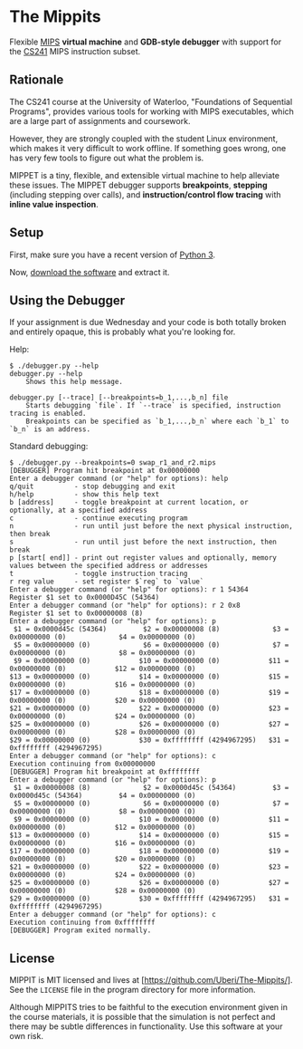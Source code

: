 The Mippits
===========

Flexible [MIPS](https://en.wikipedia.org/wiki/MIPS_instruction_set) **virtual machine** and **GDB-style debugger** with support for the [CS241](https://www.student.cs.uwaterloo.ca/~cs241/) MIPS instruction subset.

Rationale
---------

The CS241 course at the University of Waterloo, "Foundations of Sequential Programs", provides various tools for working with MIPS executables, which are a large part of assignments and coursework.

However, they are strongly coupled with the student Linux environment, which makes it very difficult to work offline. If something goes wrong, one has very few tools to figure out what the problem is.

MIPPET is a tiny, flexible, and extensible virtual machine to help alleviate these issues. The MIPPET debugger supports **breakpoints**, **stepping** (including stepping over calls), and **instruction/control flow tracing** with **inline value inspection**.

Setup
-----

First, make sure you have a recent version of [Python 3](https://www.python.org/downloads/).

Now, [download the software](https://github.com/Uberi/The-Mippits/archive/master.zip) and extract it.

Using the Debugger
------------------

If your assignment is due Wednesday and your code is both totally broken and entirely opaque, this is probably what you're looking for.

Help:

    $ ./debugger.py --help
    debugger.py --help
        Shows this help message.
    
    debugger.py [--trace] [--breakpoints=b_1,...,b_n] file
        Starts debugging `file`. If `--trace` is specified, instruction tracing is enabled.
        Breakpoints can be specified as `b_1,...,b_n` where each `b_1` to `b_n` is an address.

Standard debugging:

    $ ./debugger.py --breakpoints=0 swap_r1_and_r2.mips
    [DEBUGGER] Program hit breakpoint at 0x00000000
    Enter a debugger command (or "help" for options): help
    q/quit          - stop debugging and exit
    h/help          - show this help text
    b [address]     - toggle breakpoint at current location, or optionally, at a specified address
    c               - continue executing program
    n               - run until just before the next physical instruction, then break
    s               - run until just before the next instruction, then break
    p [start[ end]] - print out register values and optionally, memory values between the specified address or addresses
    t               - toggle instruction tracing
    r reg value     - set register $`reg` to `value`
    Enter a debugger command (or "help" for options): r 1 54364
    Register $1 set to 0x0000D45C (54364)
    Enter a debugger command (or "help" for options): r 2 0x8
    Register $1 set to 0x00000008 (8)
    Enter a debugger command (or "help" for options): p
     $1 = 0x0000d45c (54364)         $2 = 0x00000008 (8)             $3 = 0x00000000 (0)             $4 = 0x00000000 (0)
     $5 = 0x00000000 (0)             $6 = 0x00000000 (0)             $7 = 0x00000000 (0)             $8 = 0x00000000 (0)
     $9 = 0x00000000 (0)            $10 = 0x00000000 (0)            $11 = 0x00000000 (0)            $12 = 0x00000000 (0)
    $13 = 0x00000000 (0)            $14 = 0x00000000 (0)            $15 = 0x00000000 (0)            $16 = 0x00000000 (0)
    $17 = 0x00000000 (0)            $18 = 0x00000000 (0)            $19 = 0x00000000 (0)            $20 = 0x00000000 (0)
    $21 = 0x00000000 (0)            $22 = 0x00000000 (0)            $23 = 0x00000000 (0)            $24 = 0x00000000 (0)
    $25 = 0x00000000 (0)            $26 = 0x00000000 (0)            $27 = 0x00000000 (0)            $28 = 0x00000000 (0)
    $29 = 0x00000000 (0)            $30 = 0xffffffff (4294967295)   $31 = 0xffffffff (4294967295)
    Enter a debugger command (or "help" for options): c
    Execution continuing from 0x00000000
    [DEBUGGER] Program hit breakpoint at 0xffffffff
    Enter a debugger command (or "help" for options): p
     $1 = 0x00000008 (8)             $2 = 0x0000d45c (54364)         $3 = 0x0000d45c (54364)         $4 = 0x00000000 (0)
     $5 = 0x00000000 (0)             $6 = 0x00000000 (0)             $7 = 0x00000000 (0)             $8 = 0x00000000 (0)
     $9 = 0x00000000 (0)            $10 = 0x00000000 (0)            $11 = 0x00000000 (0)            $12 = 0x00000000 (0)
    $13 = 0x00000000 (0)            $14 = 0x00000000 (0)            $15 = 0x00000000 (0)            $16 = 0x00000000 (0)
    $17 = 0x00000000 (0)            $18 = 0x00000000 (0)            $19 = 0x00000000 (0)            $20 = 0x00000000 (0)
    $21 = 0x00000000 (0)            $22 = 0x00000000 (0)            $23 = 0x00000000 (0)            $24 = 0x00000000 (0)
    $25 = 0x00000000 (0)            $26 = 0x00000000 (0)            $27 = 0x00000000 (0)            $28 = 0x00000000 (0)
    $29 = 0x00000000 (0)            $30 = 0xffffffff (4294967295)   $31 = 0xffffffff (4294967295)
    Enter a debugger command (or "help" for options): c
    Execution continuing from 0xffffffff
    [DEBUGGER] Program exited normally. 

License
-------

MIPPIT is MIT licensed and lives at [https://github.com/Uberi/The-Mippits/]. See the `LICENSE` file in the program directory for more information.

Although MIPPITS tries to be faithful to the execution environment given in the course materials, it is possible that the simulation is not perfect and there may be subtle differences in functionality. Use this software at your own risk.
